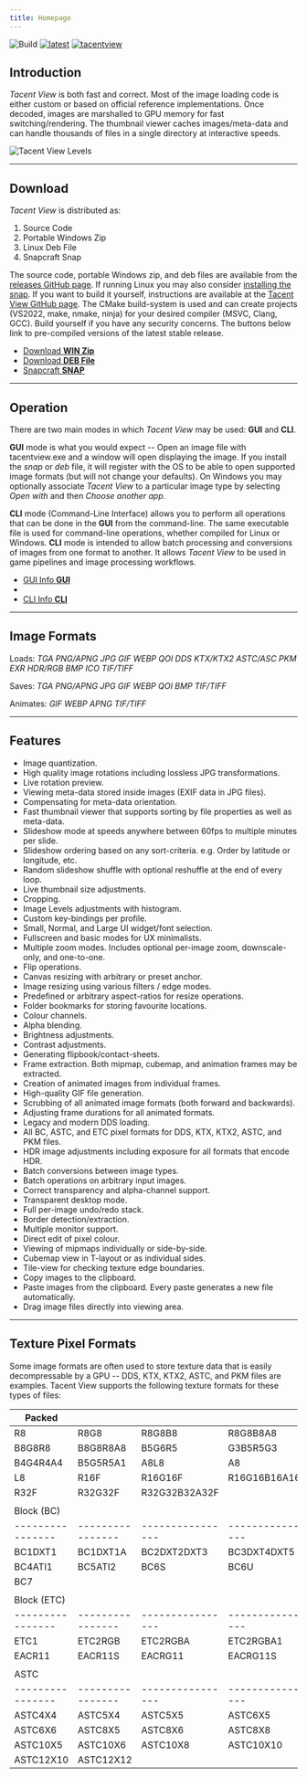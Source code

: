 ```yaml
---
title: Homepage
---
```


![Build](https://github.com/bluescan/tacentview/workflows/Build/badge.svg) [![latest](https://img.shields.io/github/v/release/bluescan/tacentview.svg)](https://github.com/bluescan/tacentview/releases) [![tacentview](https://snapcraft.io//tacentview/badge.svg)](https://snapcraft.io/tacentview)

## Introduction

_Tacent View_ is both fast and correct. Most of the image loading code is either custom or
based on official reference implementations. Once decoded, images are marshalled to GPU memory for
fast switching/rendering. The thumbnail viewer caches images/meta-data and can handle
thousands of files in a single directory at interactive speeds.

![Tacent View Levels](https://user-images.githubusercontent.com/19311462/216225745-0ea91c61-6b07-40fc-a1b7-bd327cdded4c.gif)

---
## Download

_Tacent View_ is distributed as:
1. Source Code
2. Portable Windows Zip
3. Linux Deb File
4. Snapcraft Snap

The source code, portable Windows zip, and deb files are available from the [releases GitHub page](https://github.com/bluescan/tacentview/releases). If running Linux you may also consider [installing the snap](https://snapcraft.io/tacentview). If you want to build it yourself, instructions are available at the [Tacent View GitHub page](https://github.com/bluescan/tacentview). The CMake build-system is used and can create projects (VS2022, make, nmake, ninja) for your desired compiler (MSVC, Clang, GCC). Build yourself if you have any security concerns. The buttons below link to pre-compiled versions of the latest stable release.

<ul class="downloads">
	<li><a href="https://github.com/bluescan/tacentview/releases/download/v1.0.41/tacentview_1.0.41.zip">Download <strong>WIN Zip</strong></a></li>
	<li><a href="https://github.com/bluescan/tacentview/releases/download/v1.0.41/tacentview_1.0-41.deb">Download <strong>DEB File</strong></a></li>
	<li><a href="https://snapcraft.io/tacentview">Snapcraft <strong>SNAP</strong></a></li>
</ul>

---
## Operation

There are two main modes in which _Tacent View_ may be used: **GUI** and **CLI**.

**GUI** mode is what you would expect -- Open an image file with tacentview.exe and a window will open displaying the image. If you install the _snap_ or _deb_ file, it will register with the OS to be able to open supported image formats (but will not change your defaults). On Windows you may optionally associate _Tacent View_ to a particular image type by selecting _Open with_ and then _Choose another app_.

**CLI** mode (Command-Line Interface) allows you to perform all operations that can be done in the **GUI** from the command-line. The same executable file is used for command-line operations, whether compiled for Linux or Windows. **CLI** mode is intended to allow batch processing and conversions of images from one format to another. It allows _Tacent View_ to be used in game pipelines and image processing workflows.

<ul class="downloads">
	<li><a href="https://bluescan.github.io/tacentview/gui.html">GUI Info <strong>GUI</strong></a></li>
	<li></li>
	<li><a href="https://bluescan.github.io/tacentview/cli.html">CLI Info <strong>CLI</strong></a></li>
</ul>

---
## Image Formats

Loads: _TGA PNG/APNG JPG GIF WEBP QOI DDS KTX/KTX2 ASTC/ASC PKM EXR HDR/RGB BMP ICO TIF/TIFF_

Saves: _TGA PNG/APNG JPG GIF WEBP QOI BMP TIF/TIFF_

Animates: _GIF WEBP APNG TIF/TIFF_

---
## Features

* Image quantization.
* High quality image rotations including lossless JPG transformations.
* Live rotation preview.
* Viewing meta-data stored inside images (EXIF data in JPG files).
* Compensating for meta-data orientation.
* Fast thumbnail viewer that supports sorting by file properties as well as meta-data.
* Slideshow mode at speeds anywhere between 60fps to multiple minutes per slide.
* Slideshow ordering based on any sort-criteria. e.g. Order by latitude or longitude, etc.
* Random slideshow shuffle with optional reshuffle at the end of every loop.
* Live thumbnail size adjustments.
* Cropping.
* Image Levels adjustments with histogram.
* Custom key-bindings per profile.
* Small, Normal, and Large UI widget/font selection.
* Fullscreen and basic modes for UX minimalists.
* Multiple zoom modes. Includes optional per-image zoom, downscale-only, and one-to-one.
* Flip operations.
* Canvas resizing with arbitrary or preset anchor.
* Image resizing using various filters / edge modes.
* Predefined or arbitrary aspect-ratios for resize operations.
* Folder bookmarks for storing favourite locations.  
* Colour channels.
* Alpha blending.
* Brightness adjustments.
* Contrast adjustments.
* Generating flipbook/contact-sheets.
* Frame extraction. Both mipmap, cubemap, and animation frames may be extracted.
* Creation of animated images from individual frames.
* High-quality GIF file generation.
* Scrubbing of all animated image formats (both forward and backwards).
* Adjusting frame durations for all animated formats.
* Legacy and modern DDS loading.
* All BC, ASTC, and ETC pixel formats for DDS, KTX, KTX2, ASTC, and PKM files.
* HDR image adjustments including exposure for all formats that encode HDR.
* Batch conversions between image types.
* Batch operations on arbitrary input images.
* Correct transparency and alpha-channel support.
* Transparent desktop mode.
* Full per-image undo/redo stack.
* Border detection/extraction.
* Multiple monitor support.
* Direct edit of pixel colour.
* Viewing of mipmaps individually or side-by-side.
* Cubemap view in T-layout or as individual sides.
* Tile-view for checking texture edge boundaries.
* Copy images to the clipboard.
* Paste images from the clipboard. Every paste generates a new file automatically.
* Drag image files directly into viewing area.

---
## Texture Pixel Formats

Some image formats are often used to store texture data that is easily decompressable by a GPU -- DDS, KTX, KTX2, ASTC, and PKM files are examples. Tacent View supports the following texture formats for these types of files:

| Packed         |                |                |                |
|----------------|----------------|----------------|----------------|
| R8             | R8G8           | R8G8B8         | R8G8B8A8       |
| B8G8R8         | B8G8R8A8       | B5G6R5         | G3B5R5G3       |
| B4G4R4A4       | B5G5R5A1       | A8L8           | A8             |
| L8             | R16F           | R16G16F        | R16G16B16A16F  |
| R32F           | R32G32F        | R32G32B32A32F  |                |
|                |                |                |                |
| Block (BC)     |                |                |                |
|----------------|----------------|----------------|----------------|
| BC1DXT1        | BC1DXT1A       | BC2DXT2DXT3    | BC3DXT4DXT5    |
| BC4ATI1        | BC5ATI2        | BC6S           | BC6U           |
| BC7            |                |                |                |
|                |                |                |                |
| Block (ETC)    |                |                |                |
|----------------|----------------|----------------|----------------|
| ETC1           | ETC2RGB        | ETC2RGBA       | ETC2RGBA1      |
| EACR11         | EACR11S        | EACRG11        | EACRG11S       |
|                |                |                |                |
| ASTC           |                |                |                |
|----------------|----------------|----------------|----------------|
| ASTC4X4        | ASTC5X4        | ASTC5X5        | ASTC6X5        |
| ASTC6X6        | ASTC8X5        | ASTC8X6        | ASTC8X8        |
| ASTC10X5       | ASTC10X6       | ASTC10X8       | ASTC10X10      |
| ASTC12X10      | ASTC12X12      |                |                |
